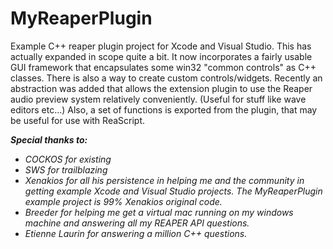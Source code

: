 # MyReaperPlugin
Example C++ reaper plugin project for Xcode and Visual Studio. This has actually expanded in scope quite a bit. It now incorporates a fairly usable GUI framework that encapsulates some win32 "common controls" as C++ classes. There is also a way to create custom controls/widgets. Recently an abstraction was added that allows the extension plugin to use the Reaper audio preview system relatively conveniently. (Useful for stuff like wave editors etc...) Also, a set of functions is exported from the plugin, that may be useful for use with ReaScript. 

***Special thanks to:***
* *COCKOS for existing*
* *SWS for trailblazing*
* *Xenakios for all his persistence in helping me and the community in getting example Xcode and Visual Studio projects. The MyReaperPlugin example project is 99% Xenakios original code.*
* *Breeder for helping me get a virtual mac running on my windows machine and answering all my REAPER API questions.*
* *Etienne Laurin for answering a million C++ questions.*
